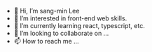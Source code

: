 - 👋 Hi, I’m sang-min Lee
- 👀 I’m interested in front-end web skills.
- 🌱 I’m currently learning react, typescript, etc.
- 💞️ I’m looking to collaborate on ...
- 📫 How to reach me ...

<!---
sangmin4208/sangmin4208 is a ✨ special ✨ repository because its `README.md` (this file) appears on your GitHub profile.
You can click the Preview link to take a look at your changes.
--->
